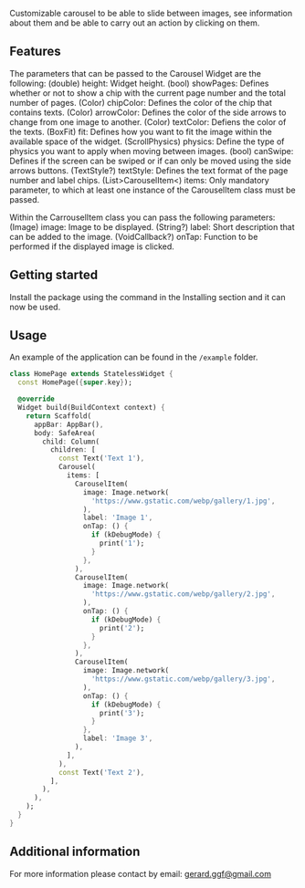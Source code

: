 <!--
This README describes the package. If you publish this package to pub.dev,
this README's contents appear on the landing page for your package.

For information about how to write a good package README, see the guide for
[writing package pages](https://dart.dev/guides/libraries/writing-package-pages).

For general information about developing packages, see the Dart guide for
[creating packages](https://dart.dev/guides/libraries/create-library-packages)
and the Flutter guide for
[developing packages and plugins](https://flutter.dev/developing-packages).
-->

Customizable carousel to be able to slide between images, see information about them and be able to carry out an action by clicking on them.

## Features

The parameters that can be passed to the Carousel Widget are the following:
 (double) height: Widget height.
 (bool) showPages: Defines whether or not to show a chip with the current page number and the total number of pages.
 (Color) chipColor: Defines the color of the chip that contains texts.
 (Color) arrowColor: Defines the color of the side arrows to change from one image to another.
 (Color) textColor: Defiens the color of the texts.
 (BoxFit) fit: Defines how you want to fit the image within the available space of the widget.
 (ScrollPhysics) physics: Define the type of physics you want to apply when moving between images.
 (bool) canSwipe: Defines if the screen can be swiped or if can only be moved using the side arrows buttons.
 (TextStyle?) textStyle: Defines the text format of the page number and label chips.
 (List>CarouselItem<) items: Only mandatory parameter, to which at least one instance of the CarouselItem class must be passed.

Within the CarrouselItem class you can pass the following parameters:
 (Image) image: Image to be displayed.
 (String?) label: Short description that can be added to the image.
 (VoidCallback?) onTap: Function to be performed if the displayed image is clicked.

## Getting started

Install the package using the command in the Installing section and it can now be used.

## Usage

An example of the application can be found in the `/example` folder.

```dart
class HomePage extends StatelessWidget {
  const HomePage({super.key});

  @override
  Widget build(BuildContext context) {
    return Scaffold(
      appBar: AppBar(),
      body: SafeArea(
        child: Column(
          children: [
            const Text('Text 1'),
            Carousel(
              items: [
                CarouselItem(
                  image: Image.network(
                    'https://www.gstatic.com/webp/gallery/1.jpg',
                  ),
                  label: 'Image 1',
                  onTap: () {
                    if (kDebugMode) {
                      print('1');
                    }
                  },
                ),
                CarouselItem(
                  image: Image.network(
                    'https://www.gstatic.com/webp/gallery/2.jpg',
                  ),
                  onTap: () {
                    if (kDebugMode) {
                      print('2');
                    }
                  },
                ),
                CarouselItem(
                  image: Image.network(
                    'https://www.gstatic.com/webp/gallery/3.jpg',
                  ),
                  onTap: () {
                    if (kDebugMode) {
                      print('3');
                    }
                  },
                  label: 'Image 3',
                ),
              ],
            ),
            const Text('Text 2'),
          ],
        ),
      ),
    );
  }
}
```

## Additional information

For more information please contact by email: gerard.ggf@gmail.com
